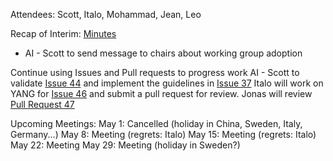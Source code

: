 Attendees: Scott, Italo, Mohammad, Jean, Leo

Recap of Interim: [Minutes](https://datatracker.ietf.org/doc/minutes-interim-2025-ccamp-03-202504101400)
- AI - Scott to send message to chairs about working group adoption

Continue using Issues and Pull requests to progress work
AI - Scott to validate [Issue 44](https://github.com/samans/draft-ybam-rfc8561bis/issues/44) and implement the guidelines in [Issue 37](https://github.com/samans/draft-ybam-rfc8561bis/issues/37)
Italo will work on YANG for [Issue 46](https://github.com/samans/draft-ybam-rfc8561bis/issues/46) and submit a pull request for review.
Jonas will review [Pull Request 47](https://github.com/samans/draft-ybam-rfc8561bis/pull/47)

Upcoming Meetings:
May 1: Cancelled (holiday in China, Sweden, Italy, Germany...)
May 8: Meeting (regrets: Italo)
May 15: Meeting (regrets: Italo)
May 22: Meeting
May 29: Meeting (holiday in Sweden?)

